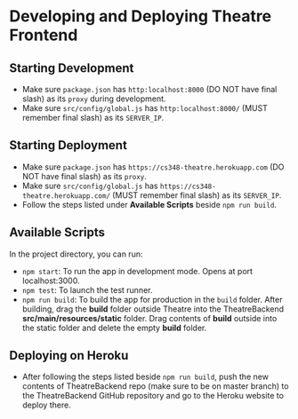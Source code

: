 # Developing and Deploying Theatre Frontend

## Starting Development

- Make sure `package.json` has `http:localhost:8000` (DO NOT have final slash) as its `proxy` during development.
- Make sure `src/config/global.js` has `http:localhost:8000/` (MUST remember final slash) as its `SERVER_IP`.

## Starting Deployment

- Make sure `package.json` has `https://cs348-theatre.herokuapp.com` (DO NOT have final slash) as its `proxy`.
- Make sure `src/config/global.js` has `https://cs348-theatre.herokuapp.com/` (MUST remember final slash) as its `SERVER_IP`.
- Follow the steps listed under **Available Scripts** beside `npm run build`.

## Available Scripts

In the project directory, you can run:
- `npm start`: To run the app in development mode. Opens at port localhost:3000.
- `npm test`: To launch the test runner.
- `npm run build`: To build the app for production in the `build` folder. After building, drag the **build** folder outside Theatre into the TheatreBackend **src/main/resources/static** folder. Drag contents of **build** outside into the static folder and delete the empty **build** folder.

## Deploying on Heroku

- After following the steps listed beside `npm run build`, push the new contents of TheatreBackend repo (make sure to be on master branch) to the TheatreBackend GitHub repository and go to the Heroku website to deploy there.  

